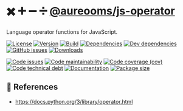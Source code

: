 :heavy_multiplication_x: :heavy_plus_sign: :heavy_minus_sign: :heavy_division_sign:
[@aureooms/js-operator](https://make-github-pseudonymous-again.github.io/js-operator)
==

Language operator functions for JavaScript.

[![License](https://img.shields.io/github/license/make-github-pseudonymous-again/js-operator.svg)](https://raw.githubusercontent.com/make-github-pseudonymous-again/js-operator/main/LICENSE)
[![Version](https://img.shields.io/npm/v/@aureooms/js-operator.svg)](https://www.npmjs.org/package/@aureooms/js-operator)
[![Build](https://img.shields.io/travis/make-github-pseudonymous-again/js-operator/main.svg)](https://travis-ci.com/make-github-pseudonymous-again/js-operator/branches)
[![Dependencies](https://img.shields.io/david/make-github-pseudonymous-again/js-operator.svg)](https://david-dm.org/make-github-pseudonymous-again/js-operator)
[![Dev dependencies](https://img.shields.io/david/dev/make-github-pseudonymous-again/js-operator.svg)](https://david-dm.org/make-github-pseudonymous-again/js-operator?type=dev)
[![GitHub issues](https://img.shields.io/github/issues/make-github-pseudonymous-again/js-operator.svg)](https://github.com/make-github-pseudonymous-again/js-operator/issues)
[![Downloads](https://img.shields.io/npm/dm/@aureooms/js-operator.svg)](https://www.npmjs.org/package/@aureooms/js-operator)

[![Code issues](https://img.shields.io/codeclimate/issues/make-github-pseudonymous-again/js-operator.svg)](https://codeclimate.com/github/make-github-pseudonymous-again/js-operator/issues)
[![Code maintainability](https://img.shields.io/codeclimate/maintainability/make-github-pseudonymous-again/js-operator.svg)](https://codeclimate.com/github/make-github-pseudonymous-again/js-operator/trends/churn)
[![Code coverage (cov)](https://img.shields.io/codecov/c/gh/make-github-pseudonymous-again/js-operator/main.svg)](https://codecov.io/gh/make-github-pseudonymous-again/js-operator)
[![Code technical debt](https://img.shields.io/codeclimate/tech-debt/make-github-pseudonymous-again/js-operator.svg)](https://codeclimate.com/github/make-github-pseudonymous-again/js-operator/trends/technical_debt)
[![Documentation](https://make-github-pseudonymous-again.github.io/js-operator/badge.svg)](https://make-github-pseudonymous-again.github.io/js-operator/source.html)
[![Package size](https://img.shields.io/bundlephobia/minzip/@aureooms/js-operator)](https://bundlephobia.com/result?p=@aureooms/js-operator)


## :scroll: References

  - https://docs.python.org/3/library/operator.html
